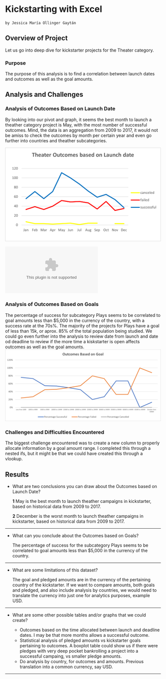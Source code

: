 # Kickstarting with Excel

    by Jessica María Ollinger Gaytán

## Overview of Project

Let us go into deep dive for kickstarter projects for the Theater category.

### Purpose

The purpose of this analysis is to find a correlation between launch dates and outcomes as well as the goal amounts.

## Analysis and Challenges


### Analysis of Outcomes Based on Launch Date

By looking into our pivot and graph, it seems the best month to launch a theather category project is May, with the most number of successful outcomes. Mind, the data is an aggregation from 2009 to 2017, it would not be amiss to check the outcomes by month per certain year and even go further into countries and theather subcategories.

![image_name](Theather_Outcomes_vs_Launch.png)

![filename](https://github.com/jessollin/BootCampModule1/blob/484c8d6693091dde1385165cbbd4b906bca08ae0/JMOG_Kickstarter_challenge.xlsx)


### Analysis of Outcomes Based on Goals

The percentage of success for subcategory Plays seems to be correlated to goal amounts less than $5,000 in the currency of the country, with a success rate at the 70s%. The majority of the projects for Plays have a goal of less than 15k, or aprox. 85% of the total population being studied. We could go even further into the analysis to review date from launch and date od deadline to review if the more time a kiskstarter is open affects outcomes as well as the goal amounts.
![image_name](Outcomes_vs_Goals.png)


### Challenges and Difficulties Encountered

The biggest challenge encountered was to create a new column to properly allocate information by a goal amount range. I completed this through a nested ifs, but it might be that we could have created this through a vlookup.


## Results

- What are two conclusions you can draw about the Outcomes based on Launch Date?

    **1** May is the best month to launch theather campaigns in kickstarter, based on historical data from 2009 to 2017.

    **2** December is the worst month to launch theather campaigns in kickstarter, based on historical data from 2009 to 2017.

---

- What can you conclude about the Outcomes based on Goals?

    The percentage of success for the subcategory Plays seems to be correlated to goal amounts less than $5,000 in the currency of the country.

---

- What are some limitations of this dataset?

    The goal and pledged amounts are in the currency of the pertaining country of the kickstarter. If we want to compare amounts, both goals and pledged, and also include analysis by countries, we would need to translate the currency into just one for analytics purposes, example USD.

---

- What are some other possible tables and/or graphs that we could create?

    * Outcomes based on the time allocated between launch and deadline dates. I may be that more months allows a successful outcome.
    * Statistical analysis of pledged amounts vs kickstarter goals pertaining to outcomes. A boxplot table could show us if there were pledges with very deep pocket bankrolling a project into a successful campaing, vs smaller pledge amounts.
    * Do analysis by country, for outcomes and amounts. Previous translation into a common currency, say USD.

---
